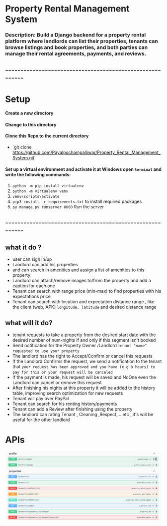 # Property Rental Management System
### Description: Build a Django backend for a property rental platform where landlords can list their properties, tenants can browse listings and book properties, and both parties can manage their rental agreements, payments, and reviews.

## ---------------------------------------------------------
# Setup
#### Create a new directory
#### Change to this directory
#### Clone  this Repo to the current directory
- `git clone https://github.com/Payalpochampalliwar/Property_Rental_Management_System.git'

#### Set up a virtual environment and activate it at Windows open ``` terminal ``` and write the following commands:
1. `python -m pip install virtualenv`
2. `python -m virtualenv venv`
3. `venv\scripts\activate`
4. `pip3 install -r requirements.txt`  to install required packages 
5. `py manage.py runserver 8000`  Run the server  

## ---------------------------------------------------------
## what it do ?
- user can sign in/up
- Landlord can add his properties 
- and can search in amenities and assign a list of amenities to this property 
- Landlord can attach/remove images to/from the property and add a caption for each one 
- Tenant can search with range price (min-max) to find properties with his expectations price  
- Tenant can search with location and expectation distance range , like the client (web, APK) `longitude, latitude` and desired distance range 

## what will it do? 
- tenant requests to take a property from the desired start date with the desired number of num-nights if and only if this segment isn't booked  
- Send notification for the  Property Owner /Landlord `tenant "name" requested to use your property ` 
- The landlord has the right to Accept/Confirm or cancel this requests 
- If the Landlord Confirms the request, we send a notification to the tenant that `your request has been approved and you have (e.g 8 hours) to pay for this or your request will be canceled` 
- If the payment is made, his request will be saved and NoOne even the Landlord can cancel or remove this request 
- After finishing his nights at this property it will be added to the history table, improving search  optimization for new requests
- Tenant will pay over PayPal
- Tenant can search for his renting history/payments
- Tenant can add a Review after finishing using the property 
- The landlord can rating Tenant , Cleaning ,Respect,....etc , it's will be useful for the other landlord
# APIs
![Swagger-API](Swagger-API.PNG)

